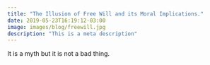 ```yaml
---
title: "The Illusion of Free Will and its Moral Implications."
date: 2019-05-23T16:19:12-03:00
image: images/blog/freewill.jpg
description: "This is a meta description"
---
```


It is a myth but it is not a bad thing.
